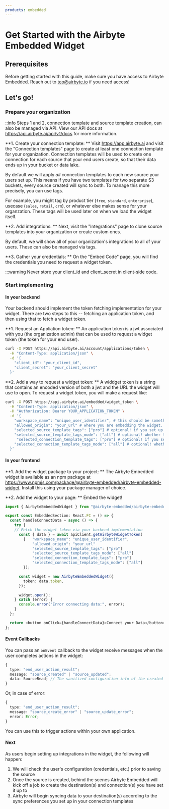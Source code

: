 ```yaml
---
products: embedded
---
```


# Get Started with the Airbyte Embedded Widget

## Prerequisites

Before getting started with this guide, make sure you have access to Airbyte Embedded. Reach out to teo@airbyte.io if you need access!

## Let's go!

### Prepare your organization

::info
Steps 1 and 2, connection template and source template creation, can also be managed via API. View our API docs at https://api.airbyte.ai/api/v1/docs for more information.

**1. Create your connection template: ** Visit https://app.airbyte.ai and visit the "Connection templates" page to create at least one connection template for your organization. Connection templates will be used to create one connection for each source that your end users create, so that their data ends up in your bucket or data lake.

By default we will apply _all_ connection templates to each new source your users set up. This means if you have two templates for two separate S3 buckets, every source created will sync to both. To manage this more precisely, you can use tags.

For example, you might tag by product tier (`free`, `standard`, `enterprise`), usecase (`sales`, `retail`, `crm`), or whatever else makes sense for your organzation. These tags will be used later on when we load the widget itself.

**2. Add integrations: ** Next, visit the "Integrations" page to clone source templates into your organization or create custom ones.

By default, we will show all of your organization's integrations to all of your users. These can also be managed via tags.

**3. Gather your credentials: ** On the "Embed Code" page, you will find the credentials you need to request a widget token.

:::warning
Never store your client_id and client_secret in client-side code.

### Start implementing

#### In your backend

Your backend should implement the token fetching implementation for your widget. There are two steps to this -- fetching an application token, and then using that to fetch a widget token.

**1. Request an Appliation token: ** An application token is a jwt associated with you (the organization admin) that can be used to request a widget token (the token for your end user).

```BASH
curl -X POST https://api.airbyte.ai/account/applications/token \
  -H "Content-Type: application/json" \
  -d '{
    "client_id": "your_client_id",
    "client_secret": "your_client_secret"
  }'
```

**2. Add a way to request a widget token: ** A widdget token is a string that contains an encoded version of both a jwt and the URL the widget will use to open. To request a widget token, you will make a request like:

```BASH
curl -X POST https://api.airbyte.ai/embedded/widget_token \
  -H "Content-Type: application/json" \
  -H "Authorization: Bearer YOUR_APPLICATION_TOKEN" \
  -d '{
    "workspace_name": "unique_user_identifier", # this should be something unique to each of your end users, like a user id
    "allowed_origin": "your_url" # where you are embedding the widget. used for authentication.
    "selected_source_template_tags": ["pro"] # optional! if you set up tags above, you can use them here
    "selected_source_template_tags_mode": ["all"] # optional! whether to match any tag or all tags when listing
     "selected_connection_template_tags": ["pro"] # optional! if you set up tags above, you can use them here
    "selected_connection_template_tags_mode": ["all"] # optional! whether to match any tag or all tags when listing
  }'
```

#### In your frontend

**1. Add the widget package to your project: ** The Airbyte Embedded widget is available as an npm package at https://www.npmjs.com/package/@airbyte-embedded/airbyte-embedded-widget. Install this using your package manager of choice.

**2. Add the widget to your page: ** Embed the widget!

```ts
import { AirbyteEmbeddedWidget } from "@airbyte-embedded/airbyte-embedded-widget";

export const EmbeddedSection: React.FC = () => {
  const handleConnectData = async () => {
    try {
    // Fetch the widget token via your backend implementation
      const { data } = await apiClient.getAirbyteWidgetToken(
        {   "workspace_name": "unique_user_identifier",
            "allowed_origin": "your_url"
            "selected_source_template_tags": ["pro"]
            "selected_source_template_tags_mode": ["all"]
            "selected_connection_template_tags": ["pro"]
            "selected_connection_template_tags_mode": ["all"]
        });

      const widget = new AirbyteEmbeddedWidget({
        token: data.token,
      });

      widget.open();
    } catch (error) {
      console.error("Error connecting data:", error);
    }
  };

  return <button onClick={handleConnectData}>Connect your Data</button>;
};
```

#### Event Callbacks

You can pass an `onEvent` callback to the widget receive messages when the user completes actions in the widget:

```ts
{
  type: "end_user_action_result";
  message: "source_created" | "source_updated";
  data: SourceRead; // The sanitized configuration info of the created source
}
```

Or, in case of error:

```ts
{
  type: "end_user_action_result";
  message: "source_create_error" | "source_update_error";
  error: Error;
}
```

You can use this to trigger actions within your own application.

#### Next

As users begin setting up integrations in the widget, the following will happen:

1. We will check the user's configuration (credentials, etc.) prior to saving the source
2. Once the source is created, behind the scenes Airbyte Embedded will kick off a job to create the destination(s) and connection(s) you have set it up to
3. Airbyte will begin syncing data to your destination(s) according to the sync preferences you set up in your connection templates
